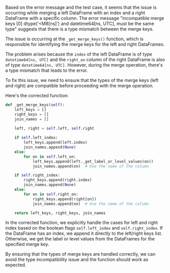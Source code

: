 Based on the error message and the test case, it seems that the issue is occurring while merging a left DataFrame with an index and a right DataFrame with a specific column. The error message "incompatible merge keys [0] dtype('<M8[ns]') and datetime64[ns, UTC], must be the same type" suggests that there is a type mismatch between the merge keys.

The issue is occurring at the `_get_merge_keys()` function, which is responsible for identifying the merge keys for the left and right DataFrames.

The problem arises because the `index` of the left DataFrame is of type `datetime64[ns, UTC]` and the `right_on` column of the right DataFrame is also of type `datetime64[ns, UTC]`. However, during the merge operation, there's a type mismatch that leads to the error.

To fix this issue, we need to ensure that the types of the merge keys (left and right) are compatible before proceeding with the merge operation.

Here's the corrected function:

```python
def _get_merge_keys(self):
    left_keys = []
    right_keys = []
    join_names = []
  
    left, right = self.left, self.right

    if self.left_index:
        left_keys.append(left.index)
        join_names.append(None)
    else:
        for on in self.left_on:
            left_keys.append(left._get_label_or_level_values(on))
            join_names.append(on)  # Use the name of the column

    if self.right_index:
        right_keys.append(right.index)
        join_names.append(None)
    else:
        for on in self.right_on:
            right_keys.append(right[on])
            join_names.append(on)  # Use the name of the column

    return left_keys, right_keys, join_names
```

In the corrected function, we explicitly handle the cases for left and right index based on the boolean flags `self.left_index` and `self.right_index`. If the DataFrame has an index, we append it directly to the left/right keys list. Otherwise, we get the label or level values from the DataFrames for the specified merge key.

By ensuring that the types of merge keys are handled correctly, we can avoid the type incompatibility issue and the function should work as expected.